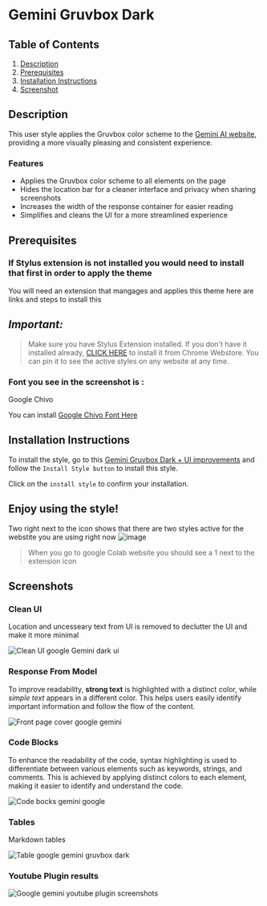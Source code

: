 # Gemini Gruvbox Dark 


## Table of Contents
1. [Description](#description)
 2. [Prerequisites](#Pre)
3. [Installation Instructions](#installation-instructions)
4. [Screenshot](#screenshot)




## Description <a name="description"></a>

 
This user style applies the Gruvbox color scheme to the [Gemini AI website](https://gemini.google.com), providing a more visually pleasing and consistent experience.

### Features
- Applies the Gruvbox color scheme to all elements on the page
- Hides the location bar for a cleaner interface and privacy when sharing screenshots 
- Increases the width of the response container for easier reading
- Simplifies and cleans the UI for a more streamlined experience



















## Prerequisites <a name="Pre"></a>

### If Stylus extension is not installed you would need to install that first in order to apply the theme 


You will need an extension that mangages and applies this theme 
here are links and steps to install this 

## _Important:_

>  Make sure you have Stylus Extension installed. If you don't have it installed already, [CLICK HERE](https://chrome.google.com/webstore/detail/stylus/clngdbkpkpeebahjckkjfobafhncgmne) to install it from Chrome Webstore. You can pin it to see the active styles on any website at any time.




### Font you see in the screenshot is : 

Google Chivo

You can install [Google Chivo Font Here](https://userstyles.world/style/12169/google-chivo-font-everywhere)




## Installation Instructions <a name="installation-instructions"></a>



To install the style, go to this [Gemini Gruvbox Dark + UI improvements](https://userstyles.world/style/14994/gemini-gruvbox-dark-ui-improvements) and follow the `Install Style button` to install this style. 



Click on the `install style` to confirm your installation.

Enjoy using the style!
------------------------------

Two right next to the icon shows that there are two styles active for the webstite you are using right now
![image](https://github.com/bilalazh/Google-Chivo-Font-On-every-website-/assets/139261053/a0c78478-203e-48fe-a1e2-98ff0aa8fff0)

>When  you go to google Colab website you should see a 1 next to the extension icon 


## Screenshots<a name="screenshot"></a>


### Clean UI 

Location and uncesseary text from UI is removed to declutter the UI and make it more minimal 

![Clean UI google Gemini dark ui ](https://github.com/bilalazh/Gemini-Gruvbox-Dark/assets/139261053/35860c68-751d-4565-b648-986fc44abedf)



### Response From Model 

To improve readability, **strong text** is highlighted with a distinct color, while *simple text* appears in a different color. This helps users easily identify important information and follow the flow of the content.


![Front page cover google gemini ](https://github.com/bilalazh/Gemini-Gruvbox-Dark/assets/139261053/3a7fc7e2-1c8c-46ef-8f65-f2825fc13a62)




### Code Blocks

To enhance the readability of the code, syntax highlighting is used to differentiate between various elements such as keywords, strings, and comments. This is achieved by applying distinct colors to each element, making it easier to identify and understand the code.

![Code bocks gemini google ](https://github.com/bilalazh/Gemini-Gruvbox-Dark/assets/139261053/f75080f0-8fb2-4950-9c1b-f2c73762aaa1)


### Tables 

Markdown tables 


![Table google gemini gruvbox dark ](https://github.com/bilalazh/Gemini-Gruvbox-Dark/assets/139261053/3cf054a6-5d42-4c28-9b9b-0e5c2f977c69)




### Youtube Plugin results


![Google gemini youtube plugin screenshots](https://github.com/bilalazh/Gemini-Gruvbox-Dark/assets/139261053/a5a7e835-b98f-4b94-bb9e-718c96aac725)


